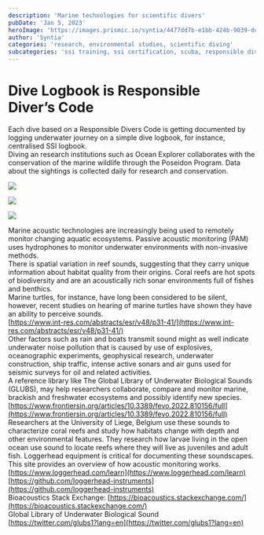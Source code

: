 ```yaml
---
description: 'Marine technologies for scientific divers'
pubDate: 'Jan 5, 2023'
heroImage: 'https://images.prismic.io/syntia/4477dd7b-e1bb-424b-9039-dc6478a89094_IMG_20230102_142855.jpg?auto=compress,format'
author: 'Syntia'
categories: 'research, environmental studies, scientific diving'
subcategories: 'ssi training, ssi certification, scuba, responsible diver code, technical diver'
---
```


# **Dive Logbook is Responsible Diver’s Code**

Each dive based on a Responsible Divers Code is getting documented by logging underwater journey on a simple dive logbook, for instance, centralised SSI logbook.  
Diving an research institutions such as Ocean Explorer collaborates with the conservation of the marine wildlife through the Poseidon Program. Data about the sightings is collected daily for research and conservation.

![](https://images.prismic.io/syntia/73538388-229e-4b94-969d-ed0a10819484_20230102-11h-false-orca-oceanexplorer-2.jpg?auto=compress,format)

![](https://images.prismic.io/syntia/f919d4fc-347a-49ab-83b3-9093e529e714_20230102-15h-false-orca-oceanexplorer-14.jpg?auto=compress,format)

![](https://images.prismic.io/syntia/f6daf9f9-3bdf-4ed7-9865-c4d85878ff55_20230102-15h-false-orca-oceanexplorer-23.jpg?auto=compress,format)

Marine acoustic technologies are increasingly being used to remotely monitor changing aquatic ecosystems. Passive acoustic monitoring (PAM) uses hydrophones to monitor underwater environments with non-invasive methods.  
There is spatial variation in reef sounds, suggesting that they carry unique information about habitat quality from their origins. Coral reefs are hot spots of biodiversity and are an acoustically rich sonar environments full of fishes and benthics.  
Marine turtles, for instance, have long been considered to be silent, however, recent studies on hearing of marine turtles have shown they have an ability to perceive sounds.  
[https://www.int-res.com/abstracts/esr/v48/p31-41/](https://www.int-res.com/abstracts/esr/v48/p31-41/)  
Other factors such as rain and boats transmit sound might as well indicate underwater noise pollution that is caused by use of explosives, oceanographic experiments, geophysical research, underwater construction, ship traffic, intense active sonars and air guns used for seismic surveys for oil and related activities.  
A reference library like The Global Library of Underwater Biological Sounds (GLUBS), may help researchers collaborate, compare and monitor marine, brackish and freshwater ecosystems and possibly identify new species.  
[https://www.frontiersin.org/articles/10.3389/fevo.2022.810156/full](https://www.frontiersin.org/articles/10.3389/fevo.2022.810156/full)  
Researchers at the University of Liege, Belgium use these sounds to characterize coral reefs and study how habitats change with depth and other environmental features. They research how larvae living in the open ocean use sound to locate reefs where they will live as juveniles and adult fish. Loggerhead equipment is critical for documenting these soundscapes.  
This site provides an overview of how acoustic monitoring works.  
[https://www.loggerhead.com/learn](https://www.loggerhead.com/learn) [https://github.com/loggerhead-instruments](https://github.com/loggerhead-instruments)  
Bioacoustics Stack Exchange: [https://bioacoustics.stackexchange.com/](https://bioacoustics.stackexchange.com/)  
Global Library of Underwater Biological Sound  
[https://twitter.com/glubs1?lang=en](https://twitter.com/glubs1?lang=en)